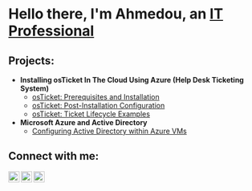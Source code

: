 <h1>Hello there, I'm Ahmedou, an <a href="https://linkedin.com/in/ahmedintech">IT Professional</a></h1>

<h2>Projects:</h2>

- <b>Installing osTicket In The Cloud Using Azure (Help Desk Ticketing System)</b>
  - [osTicket: Prerequisites and Installation](https://github.com/ahmedintech/osticket-prereqs)
  - [osTicket: Post-Installation Configuration](https://github.com/ahmedintech/post-install-config)
  - [osTicket: Ticket Lifecycle Examples](https://github.com/ahmedintech/ticket-lifecycle)
- <b>Microsoft Azure and Active Directory</b>
  - [Configuring Active Directory within Azure VMs](https://github.com/ahmedintech/configure-ad)

<h2>Connect with me:</h2>

[<img align="left" alt="Josh | LinkedIn" width="22px" src="https://cdn.jsdelivr.net/npm/simple-icons@v3/icons/linkedin.svg" />][linkedin]
[<img align="left" alt="Josh | LinkedIn" width="22px" src="https://cdn.jsdelivr.net/npm/simple-icons@v3/icons/youtube.svg" />][youtube]
[<img align="left" alt="Josh | LinkedIn" width="22px" src="https://cdn.jsdelivr.net/npm/simple-icons@v3/icons/twitter.svg" />][twitter]

[linkedin]: https://linkedin.com/in/ahmedintech
[youtube]: https://youtube.com/in/ahmedintech
[twitter]: https://twitter.com/AhmedInTech
